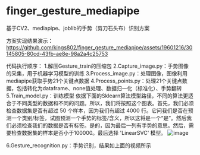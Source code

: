 # finger_gesture_mediapipe
基于CV2、mediapipe、joblib的手势（剪刀石头布）识别方案

方案实现结果演示：
https://github.com/kings802/finger_gesture_mediapipe/assets/19601216/30145805-80cd-43fb-ae8e-98a2a4c25753

代码执行顺序：
1.解压Gesture_train的压缩包
2.Capture_image.py：手势图像的采集，用于机器学习模型的训练
3.Process_image.py：处理图像，图像利用mediapipe获取手势21个关键点数据
4.Process_points.py：处理21个关键点数据，包括转化为dataframe、none值处理、数据归一化（标准化）、手势翻转
5.Train_model.py：训练模型
  依据下面的Sklearn算法模型路径，不同的算法更适合于不同类型的数据和不同的问题。所以，我们将按照这个图表。首先，我们必须检查数据集是否有超过 50 个样本，因为我们有超过 4000 行。它问我们是否在预测一个类别/标签，试图预测一个手势的标签/含义，所以这将是一个“是”。然后我们必须检查我们的数据是否有标签。是的，因为最后一列有手势的意思。然后，需要检查数据集的样本是否小于100000。最后选择 'LinearSVC' 模型。
  ![image](https://github.com/kings802/finger_gesture_mediapipe/assets/19601216/ffb450b6-eac9-4a98-b778-2163d907046d)

6.Gesture_recognition.py：手势识别，结果如上面的视频所示
